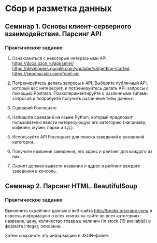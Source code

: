 # Сбор и разметка данных

## Семинар 1. Основы клиент-серверного взаимодействия. Парсинг API

### Практическое задание

1. Ознакомиться с некоторые интересными API.
   https://docs.ozon.ru/api/seller/
   https://developers.google.com/youtube/v3/getting-started 
   https://spoonacular.com/food-api
   
2. Потренируйтесь делать запросы к API. Выберите публичный API, который вас интересует, и потренируйтесь делать API-запросы с помощью Postman. Поэкспериментируйте с различными типами запросов и попробуйте получить различные типы данных.

3. Сценарий Foursquare

4. Напишите сценарий на языке Python, который предложит пользователю ввести интересующую его категорию (например, кофейни, музеи, парки и т.д.).

5. Используйте API Foursquare для поиска заведений в указанной категории.

6. Получите название заведения, его адрес и рейтинг для каждого из них.

7. Скрипт должен вывести название и адрес и рейтинг каждого заведения в консоль.

## Семинар 2. Парсинг HTML. BeautifulSoup

### Практическое задание

Выполнить скрейпинг данных в веб-сайта http://books.toscrape.com/ и извлечь информацию о всех книгах на сайте во всех категориях: название, цену, количество товара в наличии (In stock (19 available)) в формате integer, описание.

Затем сохранить эту информацию в JSON-файле.
